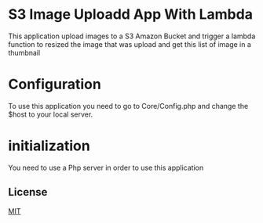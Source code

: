 # S3 Image Uploadd App With Lambda

This application upload images to a S3 Amazon Bucket and trigger a lambda function to resized the image that was upload and get this list of image in a thumbnail

# Configuration

To use this application you need to go to Core/Config.php and change the $host to your local server.

# initialization

You need to use a Php server in order to use this application

## License
[MIT](https://choosealicense.com/licenses/mit/)